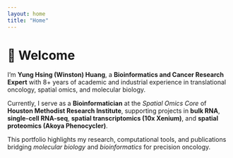 ```yaml
---
layout: home
title: "Home"
---
```


# 👋 Welcome

I’m **Yung Hsing (Winston) Huang**, a **Bioinformatics and Cancer Research Expert** with 8+ years of academic and industrial experience in translational oncology, spatial omics, and molecular biology.

Currently, I serve as a **Bioinformatician** at the *Spatial Omics Core* of **Houston Methodist Research Institute**, supporting projects in **bulk RNA**, **single-cell RNA-seq**, **spatial transcriptomics (10x Xenium)**, and **spatial proteomics (Akoya Phenocycler)**.

This portfolio highlights my research, computational tools, and publications bridging *molecular biology* and *bioinformatics* for precision oncology.

